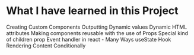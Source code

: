 # What I have learned in this Project

Creating Custom Components
Outputting Dynamic values
Dynamic HTML attributes
Making components reusable with the use of Props
Special kind of children prop
Event handler in react - Many Ways
useState Hook
Rendering Content Conditionally
